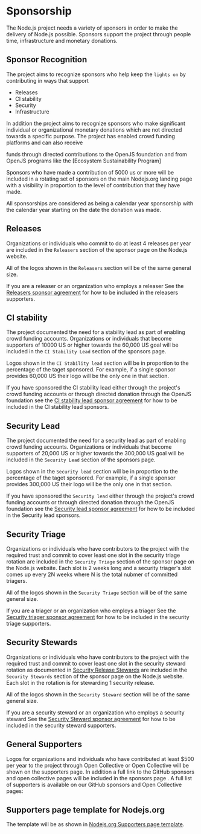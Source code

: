 # Sponsorship

The Node.js project needs a variety of sponsors in order to make the delivery
of Node.js possible. Sponsors support the project through people time,
infrastructure and  monetary donations. 

## Sponsor Recognition

The project aims to recognize sponsors who help keep the `lights on` by
contributing in ways that support

* Releases 
* CI stability
* Security
* Infrastructure

In addition the project aims to recognize sponsors who make significant
individual or organizational monetary donations which are not directed
towards a specific purpose.
The project has enabled crowd funding platforms and can also receive

funds through directed contributions to the OpenJS foundation and from
OpenJS programs like the
[Ecosystem Sustainability Program]

Sponsors who have made a contribution of 5000 us or more will be
included in a rotating set of sponsors on the main Nodejs.org landing
page with a visibility in proportion to the level of
contribution that they have made.

All sponsorships are considered as being a calendar year sponsorship
with the calendar year starting on the date the donation was made.

## Releases

Organizations or individuals who commit to do at least 4 releases per
year are included in the `Releasers` section of the sponsor page on the
Node.js website.  

All of the logos shown in the `Releasers` section will be of the same
general size.

If you are a releaser or an organization who employs a releaser
See the [Releasers sponsor agreement](releasers_sponsor_agreement.md)
for how to be included in the releasers supporters. 

## CI stability

The project documented the need for a stability lead as part of
enabling crowd funding accounts. Organizations or individuals
that become supporters of 10000 US or higher towards the 60,000 US
goal will be included in the `CI Stability Lead` section of the
sponsors page.

Logos shown in the `CI Stability lead` section will be in proportion
to the percentage of the taget sponsored. For example, if a single
sponsor provides 60,000 US their logo will be the only one in that section.

If you have sponsored the CI stability lead either through 
the project's crowd funding accounts or through directed donation
through the OpenJS foundation see the [CI stability lead sponsor agreement]()
for how to be included in the CI stability lead sponsors.

## Security Lead

The project documented the need for a security lead as part of
enabling crowd funding accounts. Organizations or individuals
that become supporters of 20,000 US or higher towards the 300,000 US
goal will be included in the `Security Lead` section of the
sponsors page.

Logos shown in the `Security lead` section will be in proportion
to the percentage of the taget sponsored. For example, if a single
sponsor provides 300,000 US their logo will be the only one in that section.

If you have sponsored the `Security lead` either through 
the project's crowd funding accounts or through directed donation
through the OpenJS foundation see the [Security lead sponsor agreement]()
for how to be included in the Security lead sponsors.

## Security Triage

Organizations or individuals who have contributors to the project with the
required trust and commit to cover least one slot in the
security triage rotation are included in the `Security Triage` section of
the sponsor page on the Node.js website. Each slot is 2 weeks long and
a security triager's slot comes up every 2N weeks where N is the total
nubmer of committed triagers.  

All of the logos shown in the `Security Triage` section will be of the same
general size.

If you are a triager or an organization who employs a triager
See the [Security triager sponsor agreement](security_triager_sponsor_agreement.md)
for how to be included in the security triage supporters. 

## Security Stewards

Organizations or individuals who have contributors to the project with the
required trust and commit to cover least one slot in the
security steward rotation as documented in 
[Security Release Stewards](https://github.com/nodejs/node#security-release-stewards)
are included in the `Security Stewards` section of
the sponsor page on the Node.js website. Each slot in the rotation is
for stewarding 1 security release.

All of the logos shown in the `Security Steward` section will be of the same
general size.

If you are a security steward or an organization who employs a security steward 
See the [Security Steward sponsor agreement](security_steward_sponsor_agreement.md)
for how to be included in the security steward supporters. 

## General Supporters

Logos for organizations and individuals who have contributed at least $500 per year to the project through Open Collective or Open Collective will be shown on the supporters page. In addition a full link to the GitHub sponsors and open collective pages will be included in the sponsors page
. A full list of supporters is available on our GitHub sponsors and Open Collective pages:


## Supporters page template for Nodejs.org

The template will be as shown in
[Nodejs.org Supporters page template](/nodejs_supporters_page_template.md).



